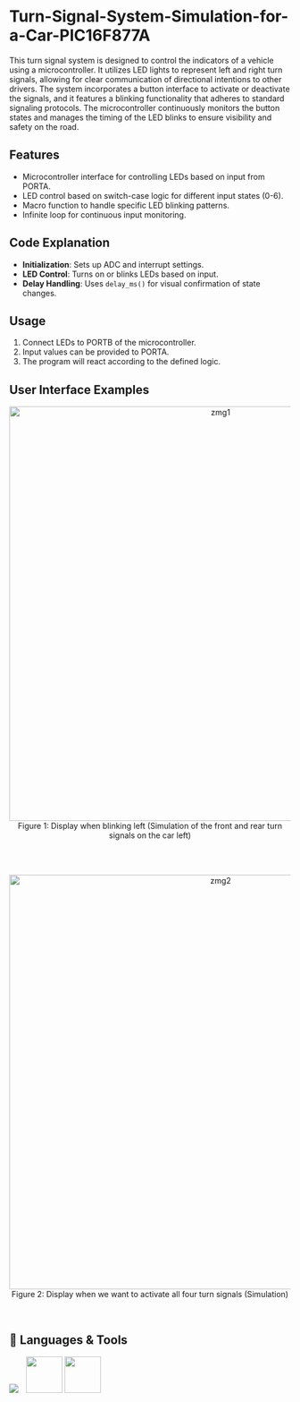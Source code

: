 # Turn-Signal-System-Simulation-for-a-Car-PIC16F877A

This turn signal system is designed to control the indicators of a vehicle using a microcontroller. It utilizes LED lights to represent left and right turn signals, allowing for clear communication of directional intentions to other drivers. The system incorporates a button interface to activate or deactivate the signals, and it features a blinking functionality that adheres to standard signaling protocols. The microcontroller continuously monitors the button states and manages the timing of the LED blinks to ensure visibility and safety on the road.

## Features
- Microcontroller interface for controlling LEDs based on input from PORTA.
- LED control based on switch-case logic for different input states (0-6).
- Macro function to handle specific LED blinking patterns.
- Infinite loop for continuous input monitoring.

## Code Explanation
- **Initialization**: Sets up ADC and interrupt settings.
- **LED Control**: Turns on or blinks LEDs based on input.
- **Delay Handling**: Uses `delay_ms()` for visual confirmation of state changes.

## Usage
1. Connect LEDs to PORTB of the microcontroller.
2. Input values can be provided to PORTA.
3. The program will react according to the defined logic.

## User Interface Examples

<p align="center">
    <img width="741" alt="zmg1" src="https://github.com/user-attachments/assets/9b3751e5-cfb1-40fc-9c37-613d0df45760">
    <br>
    Figure 1: Display when blinking left (Simulation of the front and rear turn signals on the car left)
</p>

<br><br>

<p align="center">
    <img width="741" alt="zmg2" src="https://github.com/user-attachments/assets/62cb4f95-c244-4ed2-a971-b79c7d0b4b72">
    <br>
    Figure 2: Display when we want to activate all four turn signals (Simulation)
</p>

<br>

## 🧰 Languages & Tools 

<div style="display: inline;">
    <img src="https://skillicons.dev/icons?i=c"style="margin-right: 10px;" />
    <img src="https://github.com/user-attachments/assets/cf1d8532-3d73-4eed-9139-c02b9aa10ddb" width="65" height="65" &nbsp; &nbsp;/>
    <img src="https://github.com/user-attachments/assets/906cc158-0e38-420f-b0b4-64fc227677e7" width="65" height="65" &nbsp; &nbsp;/>

</div>

